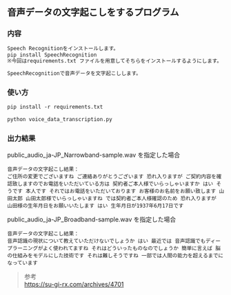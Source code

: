 ## 音声データの文字起こしをするプログラム
### 内容
```md
Speech Recognitionをインストールします。
pip install SpeechRecognition
※今回はrequirements.txt ファイルを用意してそちらをインストールするようにします。

SpeechRecognitionで音声データを文字起こしします。
```
### 使い方
```md
pip install -r requirements.txt

python voice_data_transcription.py
```
### 出力結果
public_audio_ja-JP_Narrowband-sample.wav を指定した場合
```
音声データの文字起こし結果：
ご住所の変更でございますね ご連絡ありがとうございます 恐れ入りますが ご契約内容を確認致しますのでお電話をいただいている方は 契約者ご本人様でいらっしゃいますか はい そうです 本人です それではお電話をいただいております お客様のお名前をお願い致します 山田太郎 山田太郎様でいらっしゃいますね では契約者ご本人様確認のため 恐れ入りますが 山田様の生年月日をお願いいたします はい 生年月日が1937年6月17日です
```
public_audio_ja-JP_Broadband-sample.wav を指定した場合
```
音声データの文字起こし結果：
音声認識の現状について教えていただけないでしょうか はい 最近では 音声認識でもディープラーニングがよく使われてますね それはどういったものなのでしょうか 簡単に言えば 脳の仕組みをモデルにした技術です それは難しそうですね 一部では人間の能力を超えるまでになっています
```
> 参考  
> https://su-gi-rx.com/archives/4701  
